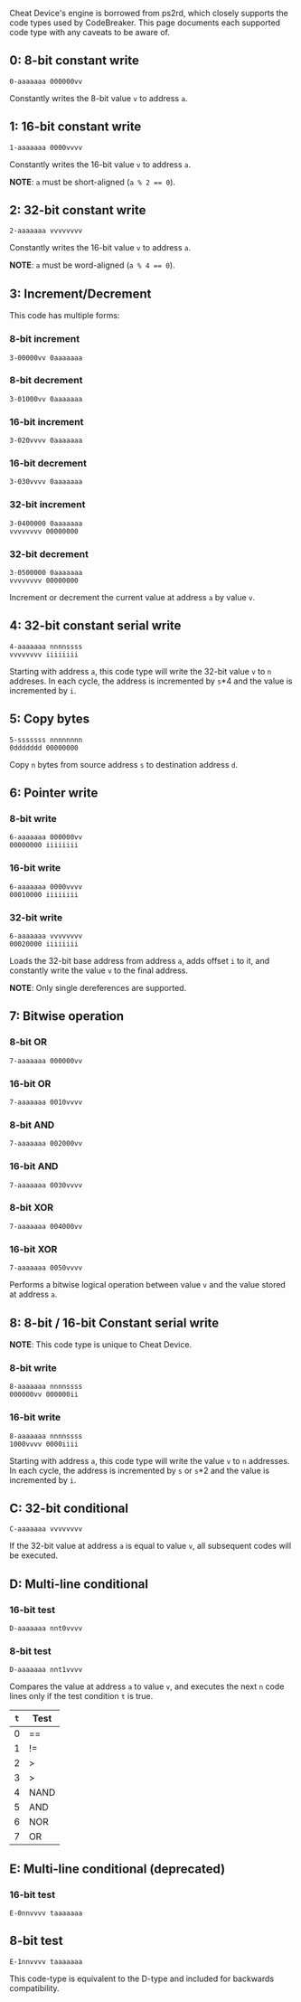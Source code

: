 Cheat Device's engine is borrowed from ps2rd, which closely supports the code types used by CodeBreaker. This page documents each supported code type with any caveats to be aware of.

## 0: 8-bit constant write
```
0-aaaaaaa 000000vv
```
Constantly writes the 8-bit value `v` to address `a`.

## 1: 16-bit constant write
```
1-aaaaaaa 0000vvvv
```
Constantly writes the 16-bit value `v` to address `a`.

**NOTE**: `a` must be short-aligned (`a % 2 == 0`).

## 2: 32-bit constant write
```
2-aaaaaaa vvvvvvvv
```
Constantly writes the 16-bit value `v` to address `a`.

**NOTE**: `a` must be word-aligned (`a % 4 == 0`).

## 3: Increment/Decrement
This code has multiple forms:

### 8-bit increment
```
3-00000vv 0aaaaaaa
```

### 8-bit decrement
```
3-01000vv 0aaaaaaa
```

### 16-bit increment
```
3-020vvvv 0aaaaaaa
```

### 16-bit decrement
```
3-030vvvv 0aaaaaaa
```

### 32-bit increment
```
3-0400000 0aaaaaaa
vvvvvvvv 00000000
```

### 32-bit decrement
```
3-0500000 0aaaaaaa
vvvvvvvv 00000000
```

Increment or decrement the current value at address `a` by value `v`.

## 4: 32-bit constant serial write
```
4-aaaaaaa nnnnssss
vvvvvvvv iiiiiiii
```
Starting with address `a`, this code type will write the 32-bit value `v` to `n` addreses. In each cycle, the address is incremented by `s`*4 and the value is incremented by `i`.

## 5: Copy bytes
```
5-sssssss nnnnnnnn
0ddddddd 00000000
```
Copy `n` bytes from source address `s` to destination address `d`.

## 6: Pointer write

### 8-bit write
```
6-aaaaaaa 000000vv
00000000 iiiiiiii
```

### 16-bit write
```
6-aaaaaaa 0000vvvv
00010000 iiiiiiii
```

### 32-bit write
```
6-aaaaaaa vvvvvvvv
00020000 iiiiiiii
```

Loads the 32-bit base address from address `a`, adds offset `i` to it, and constantly write the value `v` to the final address.

**NOTE**: Only single dereferences are supported.

## 7: Bitwise operation

### 8-bit OR
```
7-aaaaaaa 000000vv
```

### 16-bit OR
```
7-aaaaaaa 0010vvvv
```

### 8-bit AND
```
7-aaaaaaa 002000vv
```

### 16-bit AND
```
7-aaaaaaa 0030vvvv
```

### 8-bit XOR
```
7-aaaaaaa 004000vv
```

### 16-bit XOR
```
7-aaaaaaa 0050vvvv
```

Performs a bitwise logical operation between value `v` and the value stored at address `a`.

## 8: 8-bit / 16-bit Constant serial write

**NOTE**: This code type is unique to Cheat Device.

### 8-bit write
```
8-aaaaaaa nnnnssss
000000vv 000000ii
```

### 16-bit write
```
8-aaaaaaa nnnnssss
1000vvvv 0000iiii
```

Starting with address `a`, this code type will write the value `v` to `n` addresses. In each cycle, the address is incremented by `s` or `s`*2 and the value is incremented by `i`.

## C: 32-bit conditional
```
C-aaaaaaa vvvvvvvv
```

If the 32-bit value at address `a` is equal to value `v`, all subsequent codes will be executed.

## D: Multi-line conditional

### 16-bit test
```
D-aaaaaaa nnt0vvvv
```

### 8-bit test
```
D-aaaaaaa nnt1vvvv
```

Compares the value at address `a` to value `v`, and executes the next `n` code lines only if the test condition `t` is true.

|`t`|Test|
|---|---|
|0|==|
|1|!=|
|2|>|
|3|>|
|4|NAND|
|5|AND|
|6|NOR|
|7|OR|


## E: Multi-line conditional (deprecated)

### 16-bit test
```
E-0nnvvvv taaaaaaa
```

## 8-bit test
```
E-1nnvvvv taaaaaaa
```

This code-type is equivalent to the D-type and included for backwards compatibility.